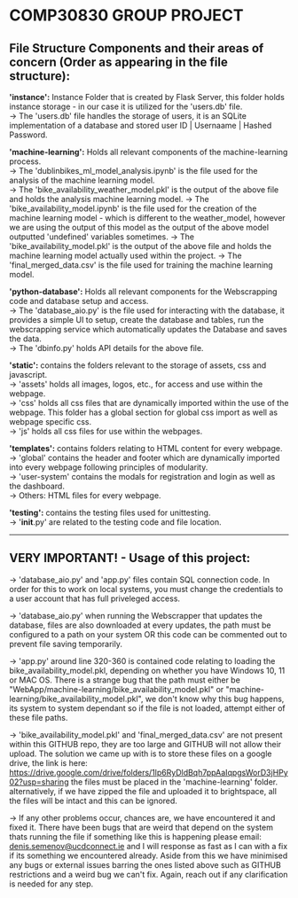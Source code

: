 # COMP30830 GROUP PROJECT

## File Structure Components and their areas of concern (Order as appearing in the file structure):

**'instance':** Instance Folder that is created by Flask Server, this folder holds instance storage - in our case it is utilized for the 'users.db' file.  
-> The 'users.db' file handles the storage of users, it is an SQLite implementation of a database and stored user ID | Usernaame | Hashed Password.

**'machine-learning':** Holds all relevant components of the machine-learning process.  
-> The 'dublinbikes_ml_model_analysis.ipynb' is the file used for the analysis of the machine learning model.  
-> The 'bike_availability_weather_model.pkl' is the output of the above file and holds the analysis machine learning model.
-> The 'bike_availability_model.ipynb' is the file used for the creation of the machine learning model - which is different to the weather_model, however we are using the output of this model as the output of the above model outputted 'undefined' variables sometimes.
-> The 'bike_availability_model.pkl' is the output of the above file and holds the machine learning model actually used within the project. 
-> The 'final_merged_data.csv' is the file used for training the machine learning model.

**'python-database':** Holds all relevant components for the Webscrapping code and database setup and access.  
-> The 'database_aio.py' is the file used for interacting with the database, it provides a simple UI to setup, create the database and tables, run the webscrapping service which automatically updates the Database and saves the data.  
-> The 'dbinfo.py' holds API details for the above file.

**'static':** contains the folders relevant to the storage of assets, css and javascript.  
-> 'assets' holds all images, logos, etc., for access and use within the webpage.  
-> 'css' holds all css files that are dynamically imported within the use of the webpage. This folder has a global section for global css import as well as webpage specific css.  
-> 'js' holds all css files for use within the webpages.

**'templates':** contains folders relating to HTML content for every webpage.  
-> 'global' contains the header and footer which are dynamically imported into every webpage following principles of modularity.  
-> 'user-system' contains the modals for registration and login as well as the dashboard.  
-> Others: HTML files for every webpage.

**'testing':** contains the testing files used for unittesting.  
-> '__init__.py' are related to the testing code and file location.

---

## VERY IMPORTANT! - Usage of this project:

-> 'database_aio.py' and 'app.py' files contain SQL connection code. In order for this to work on local systems, you must change the credentials to a user account that has full priveleged access.  

-> 'database_aio.py' when running the Webscrapper that updates the database, files are also downloaded at every updates, the path must be configured to a path on your system OR this code can be commented out to prevent file saving temporarily.  

-> 'app.py' around line 320-360 is contained code relating to loading the bike_availability_model.pkl, depending on whether you have Windows 10, 11 or MAC OS. There is a strange bug that the path must either be "WebApp/machine-learning/bike_availability_model.pkl" or "machine-learning/bike_availability_model.pkl", we don't know why this bug happens, its system to system dependant so if the file is not loaded, attempt either of these file paths.  

-> 'bike_availability_model.pkl' and 'final_merged_data.csv' are not present within this GITHUB repo, they are too large and GITHUB will not allow their upload. The solution we came up with is to store these files on a google drive, the link is here: https://drive.google.com/drive/folders/1lp6RyDldBqh7ppAaIqpgsWorD3jHPy02?usp=sharing the files must be placed in the 'machine-learning' folder. alternatively, if we have zipped the file and uploaded it to brightspace, all the files will be intact and this can be ignored.  

-> If any other problems occur, chances are, we have encountered it and fixed it. There have been bugs that are weird that depend on the system thats running the file if something like this is happening please email: denis.semenov@ucdconnect.ie and I will response as fast as I can with a fix if its something we encountered already. Aside from this we have minimised any bugs or external issues barring the ones listed above such as GITHUB restrictions and a weird bug we can't fix. Again, reach out if any clarification is needed for any step.
